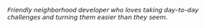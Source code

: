 𝘍𝘳𝘪𝘦𝘯𝘥𝘭𝘺 𝘯𝘦𝘪𝘨𝘩𝘣𝘰𝘳𝘩𝘰𝘰𝘥 𝘥𝘦𝘷𝘦𝘭𝘰𝘱𝘦𝘳 𝘸𝘩𝘰 𝘭𝘰𝘷𝘦𝘴 𝘵𝘢𝘬𝘪𝘯𝘨 𝘥𝘢𝘺-𝘵𝘰-𝘥𝘢𝘺 𝘤𝘩𝘢𝘭𝘭𝘦𝘯𝘨𝘦𝘴 𝘢𝘯𝘥 𝘵𝘶𝘳𝘯𝘪𝘯𝘨 𝘵𝘩𝘦𝘮 𝘦𝘢𝘴𝘪𝘦𝘳 𝘵𝘩𝘢𝘯 𝘵𝘩𝘦𝘺 𝘴𝘦𝘦𝘮.
